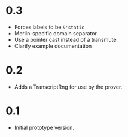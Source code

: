 # 0.3

* Forces labels to be `&'static`
* Merlin-specific domain separator
* Use a pointer cast instead of a transmute
* Clarify example documentation

# 0.2

* Adds a TranscriptRng for use by the prover.

# 0.1

* Initial prototype version.

